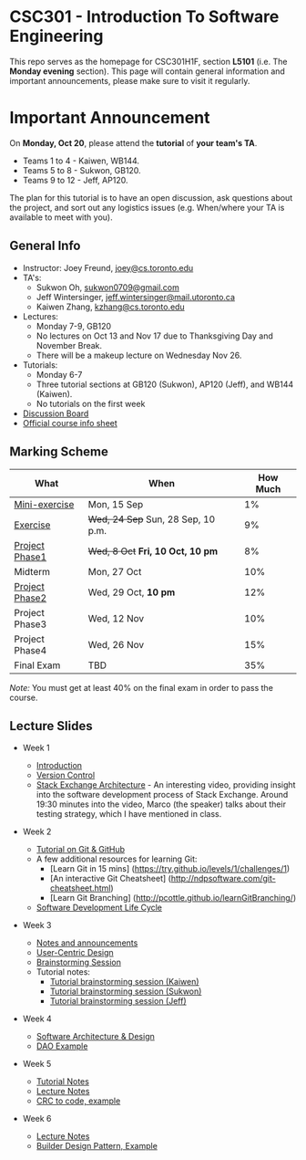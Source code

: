 # CSC301 - Introduction To Software Engineering #


This repo serves as the homepage for CSC301H1F, section **L5101** (i.e. The **Monday evening** section).
This page will contain general information and important announcements, please make sure to visit it regularly.

# Important Announcement

On __Monday, Oct 20__, please attend the __tutorial__ of __your team's TA__.

 * Teams 1 to 4 - Kaiwen, WB144.
 * Teams 5 to 8 - Sukwon, GB120.
 * Teams 9 to 12 - Jeff, AP120.

The plan for this tutorial is to have an open discussion, ask questions about the project, and sort out any logistics issues (e.g. When/where your TA is available to meet with you).


## General Info ##

 * Instructor: Joey Freund, joey@cs.toronto.edu
 * TA's: 
   * Sukwon Oh, sukwon0709@gmail.com
   * Jeff Wintersinger, jeff.wintersinger@mail.utoronto.ca
   * Kaiwen Zhang,	kzhang@cs.toronto.edu
 * Lectures: 
   * Monday 7-9, GB120
   * No lectures on Oct 13 and Nov 17 due to Thanksgiving Day and November Break.
   * There will be a makeup lecture on Wednesday Nov 26.
 * Tutorials: 
   * Monday 6-7
   * Three tutorial sections at GB120 (Sukwon), AP120 (Jeff), and WB144 (Kaiwen).
   * No tutorials on the first week
 * [Discussion Board](http://piazza.com/utoronto.ca/fall2014/csc301/)
 * [Official course info sheet](InfoSheet.pdf)


## Marking Scheme ##

What | When | How Much
--- | --- | ---
[Mini-exercise](https://github.com/csc301-fall2014/mini-exercise/tree/st-george-evening-section)  | Mon, 15 Sep | 1%
[Exercise](https://github.com/csc301-fall2014/CSC301H1F-L5101-Home/blob/master/exercise1.md)       | ~~Wed, 24 Sep~~ Sun, 28 Sep, 10 p.m. | 9%
[Project Phase1](Phase1Handout.md) | ~~Wed, 8 Oct~~ __Fri, 10 Oct, 10 pm__  | 8% 
Midterm        | Mon, 27 Oct | 10%
[Project Phase2](Phase2Handout.md) | Wed, 29 Oct, __10 pm__| 12%
Project Phase3 | Wed, 12 Nov | 10% 
Project Phase4 | Wed, 26 Nov | 15% 
Final Exam     | TBD         | 35%

*Note:* You must get at least 40% on the final exam in order to pass the course.


## Lecture Slides ##

 * Week 1
   * [Introduction](https://docs.google.com/presentation/d/1cjbyIFSosYkMDQu2r1KYPmVHv2qhu29BQCEKxJfKx3Y/edit?usp=sharing)
   * [Version Control](https://docs.google.com/presentation/d/1TILN1mCvZSlhN_ZSDYvpyCLIB9exEj_8VNRlxaBo8Lk/edit?usp=sharing)
   * [Stack Exchange Architecture](https://www.youtube.com/watch?v=rkVvxgdY9F8) - An interesting video, providing insight into the software development process of Stack Exchange. Around 19:30 minutes into the video, Marco (the speaker) talks about their testing strategy, which I have mentioned in class.
 * Week 2
   * [Tutorial on Git & GitHub](https://github.com/csc301-fall2014/Tutorial1)
   * A few additional resources for learning Git:
     * [Learn Git in 15 mins] (https://try.github.io/levels/1/challenges/1)
     * [An interactive Git Cheatsheet] (http://ndpsoftware.com/git-cheatsheet.html)
     * [Learn Git Branching] (http://pcottle.github.io/learnGitBranching/)
   * [Software Development Life Cycle](https://docs.google.com/presentation/d/1cSps1xrdWnRCSvuDq5_3CST5HEc0k_nz4NkSsszThTs/edit?usp=sharing)
 * Week 3
   * [Notes and announcements](https://docs.google.com/presentation/d/1VLvYde75A_JAuzf_8E4hWW6_JwDOmF3gswANVTKrkx0/edit?usp=sharing)
   * [User-Centric Design](https://docs.google.com/presentation/d/17jIrffuu78dUq_fd4ukuH9L3xPvWo3TN2b28jYHhILA/edit?usp=sharing)
   * [Brainstorming Session](week3-brainstorming.md)
   * Tutorial notes:
     * [Tutorial brainstorming session (Kaiwen)](week4-tutorial-kaiwen.md)
     * [Tutorial brainstorming session (Sukwon)](week4-tutorial-sukwon.md)
     * [Tutorial brainstorming session (Jeff)](week4-tutorial-jeff.md)
 * Week 4
   * [Software Architecture & Design](https://docs.google.com/presentation/d/1djBbiUoo_68UH-mdd2EeJbXqAS5A5_3_G1WxnO6aAp8/edit?usp=sharing)
   * [DAO Example](https://github.com/csc301-fall2014/DAOExample)
   
 * Week 5
   * [Tutorial Notes](tutorial-week5/handout.md) 
   * [Lecture Notes](https://docs.google.com/presentation/d/11J0p13S2bLqTu4u-c8a0HCebPjUEaby493eoRCz74f4/edit?usp=sharing)
   * [CRC to code, example](https://github.com/csc301-fall2014/CRC2CodeExample)
 * Week 6
   * [Lecture Notes](https://docs.google.com/presentation/d/1nJyK6CPDuBWMifnztRcNWN_mzL2_QJUhR6nTxrTENk0/edit?usp=sharing)
   * [Builder Design Pattern, Example](https://github.com/csc301-fall2014/BuilderExample)
